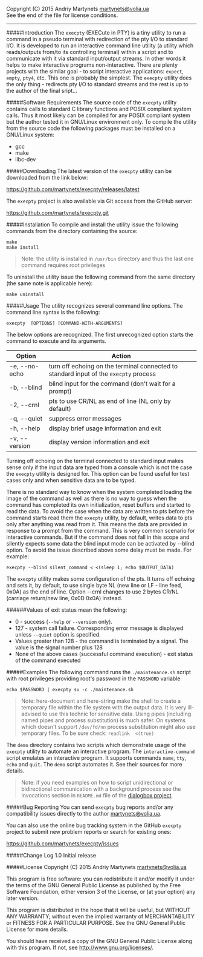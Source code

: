 Copyright (C) 2015 Andriy Martynets [martynets@volia.ua](mailto:martynets@volia.ua)<br>
See the end of the file for license conditions.

-------------------------------------------------------------------------------

#####Introduction
The `execpty` (EXECute in PTY) is a tiny utility to run a command in a pseudo terminal with redirection of the pty I/O to standard I/O. It is developed to run an interactive command line utility (a utility which reads/outputs from/to its controlling terminal) within a script and to communicate with it via standard input/output streams. In other words it helps to make interactive programs non-interactive.
There are plenty projects with the similar goal - to script interactive applications: `expect`, `empty`, `pty4`, etc. This one is probably the simplest. The `execpty` utility does the only thing - redirects pty I/O to standard streams and the rest is up to the author of the final sript...

#####Software Requirements
The source code of the `execpty` utility contains calls to standard C library functions and POSIX compliant system calls. Thus it most likely can be compiled for any POSIX compliant system but the author tested it in GNU/Linux environment only.
To compile the utility from the source code the following packages must be installed on a GNU/Linux system:
- gcc
- make
- libc-dev

#####Downloading
The latest version of the `execpty` utility can be downloaded from the link below:

https://github.com/martynets/execpty/releases/latest

The `execpty` project is also available via Git access from the GitHub server:

https://github.com/martynets/execpty.git

#####Installation
To compile and install the utility issue the following commands from the directory containing the source:
```
make
make install
```
> Note: the utility is installed in `/usr/bin` directory and thus the last one command requires root privileges

To uninstall the utility issue the following command from the same directory (the same note is applicable here):
```
make uninstall
```
#####Usage
The utility recognizes several command line options. The command line syntax is the following:
```
execpty  [OPTIONS] [COMMAND-WITH-ARGUMENTS]
```
The below options are recognized. The first unrecognized option starts the command to execute and its arguments.

|Option|Action|
|------|------|
|-e, --no-echo|turn off echoing on the terminal connected to standard input of the `execpty` process|
|-b, --blind|blind input for the command (don't wait for a prompt)|
|-2, --crnl|pts to use CR/NL as end of line (NL only by default)|
|-q, --quiet|suppress error messages|
|-h, --help|display brief usage information and exit|
|-v, --version|display version information and exit|

Turning off echoing on the terminal connected to standard input makes sense only if the input data are typed from a console which is not the case the `execpty` utility is designed for. This option can be found useful for test cases only and when sensitive data are to be typed.

There is no standard way to know when the system completed loading the image of the command as well as there is no way to guess when the command has completed its own initialization, reset buffers and started to read the data. To avoid the case when the data are written to pts before the command starts read them the `execpty` utility, by default, writes data to pts only after anything was read from it. This means the data are provided in response to a prompt from the command. This is very common scenario for interactive commands. But if the command does not fall in this scope and silently expects some data the blind input mode can be activated by --blind option. To avoid the issue described above some delay must be made. For example:
```
execpty --blind silent_command < <(sleep 1; echo $OUTPUT_DATA)
```
The `execpty` utility makes some configuration of the pts. It turns off echoing and sets it, by default, to use single byte NL (new line or LF - line feed, 0x0A) as the end of line. Option --crnl changes to use 2 bytes CR/NL (carriage return/new line, 0x0D 0x0A) instead.

######Values of exit status mean the following:
- 0 - success (`--help` or `--version` only).
- 127 - system call failure. Corresponding error message is displayed unless `--quiet` option is specified.
- Values greater than 128 - the command is terminated by a signal. The value is the signal number plus 128
- None of the above cases (successful command execution) - exit status of the command executed

#####Examples
The following command runs the `./maintenance.sh` script with root privileges providing root's password in the `PASSWORD` variable
```
echo $PASSWORD | execpty su -c ./maintenance.sh
```
> Note: here-document and here-string make the shell to create a temporary file within the file system with the output data. It is very ill-advised to use this technic for sensitive data. Using pipes (including named pipes and process substitution) is much safer. On systems which doesn't support `/dev/fd/nn` process substitution might also use temporary files. To be sure check: `readlink  <(true)`

The `demo` directory contains two scripts which demonstrate usage of the `execpty` utility to automate an interactive program. The `interactive-command` script emulates an interactive program. It supports commands `name`, `tty`, `echo` and `quit`. The `demo` script automates it. See their sources for more details.

> Note: if you need examples on how to script unidirectional or bidirectional communication with a background process see the Invocations section in `README.md` file of the [dialogbox project](https://github.com/martynets/dialogbox/).

#####Bug Reporting
You can send `execpty` bug reports and/or any compatibility issues directly to the author [martynets@volia.ua](mailto:martynets@volia.ua).

You can also use the online bug tracking system in the GitHub `execpty` project to submit new problem reports or search for existing ones:

  https://github.com/martynets/execpty/issues

#####Change Log
1.0    Initial release

#####License
Copyright (C) 2015 Andriy Martynets [martynets@volia.ua](mailto:martynets@volia.ua)

This program is free software: you can redistribute it and/or modify it under the terms of the GNU General Public License as published by the Free Software Foundation, either version 3 of the License, or (at your option) any later version.

This program is distributed in the hope that it will be useful, but WITHOUT ANY WARRANTY; without even the implied warranty of MERCHANTABILITY or FITNESS FOR A PARTICULAR PURPOSE.  See the GNU General Public License for more details.

You should have received a copy of the GNU General Public License along with this program.  If not, see <http://www.gnu.org/licenses/>.
